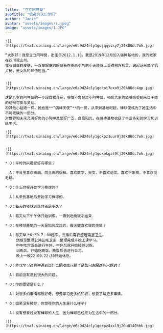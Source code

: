 ```yaml
---
title:  "立立阿呷莫"
subtitle: "很高兴认识你们"
author: "Janie"
avatar: "assets/images/s.jpeg"
image: "assets/images/1.JPG"
---
```

    ![](https://tva1.sinaimg.cn/large/e6c9d24ely1gojqqyvsy7j20k00dc7wh.jpg)
   
    “大家好！我是立立阿呷莫，出生于2012.1.18，我是2019年12月加入强棒基地的，我的老家在四川凉山州。
    我有白白的皮肤，一双单眼皮的眼睛长在美丽小巧的小天使身上显得格外机灵，说起话来像个机关枪，是女队的颜值担当。”
 

    ![](https://tva1.sinaimg.cn/large/e6c9d24ely1gokot7oxn9j20k00dc4qp.jpg)

    这是九岁的阿呷莫的一小段自我介绍，哪怕不曾见过小阿呷莫，相信大家也能够感受到来自于她的这份可爱与灵动。
    和其他小姑娘一样，她也是**“强棒天使”**的一员，从来到基地时起，棒球便成为了她生活中不可或缺的一部分。
    对世界和未来充满好奇的小阿呷莫爱好广泛，自信阳光，在强棒基地收获了丰富多彩的学习和训练生活。

    ![](https://tva1.sinaimg.cn/large/e6c9d24ely1gokpz1uur0j20k00dc7wh.jpg)


    ![](https://tva1.sinaimg.cn/large/e6c9d24ely1gokokgat9tj20k00dc7wh.jpg)

    * Q：平时的兴趣爱好有哪些？

      A：平日里喜欢画画，而且画的很棒。喜欢数学，天文，不喜欢语文。喜欢下象棋，不喜欢羽毛球。

    * Q：什么时候开始学习棒球的？
  
      A：从来到基地后开始学习棒球的.

    * Q：每天的棒球训练时长是多久？

      A：每天从下午午休开始训练，一直到吃晚饭才结束.

    * Q：在棒球基地的一天是如何度过的，每天做喜欢做的事情？
    
      A：每天早上6:30-7：00起床，洗漱后需要整理寝室卫生。
         然后是整理公共区域卫生，整理完后开始上课学习。
         中午吃完饭会进行午休，午休后就开始棒球训练。
         训练后，开始吃晚饭，晚饭后会进行自习。
         晚上一般22:00-22:30开始休息。

    * Q：棒球学习过程中遇到过什么困难或问题？是如何克服这些问题的？

      A：目前没有遇到很大的问题.

    * Q：你的愿望是什么？
      
      A：对很多的事情都很好奇，想要学习更多的知识，想要了解更多事情。

    * Q：如果没有棒球，你觉得你的人生是什么样子?

      A：没有想象过没有棒球的人生，因为棒球已经成为生活中的一部分。
      
    ![](https://tva1.sinaimg.cn/large/e6c9d24ely1gokpz4xxl9j20u0140hbk.jpg)

